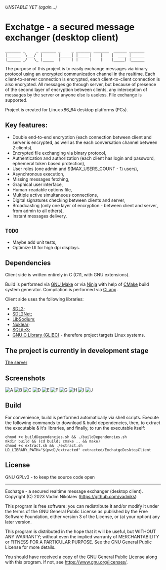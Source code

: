 
_UNSTABLE YET (again...)_

# Exchatge - a secured message exchanger (desktop client)

```
_______ _     _ _______ _     _ _______ _______  ______ _______
|______  \___/  |       |_____| |_____|    |    |  ____ |______
|______ _/   \_ |_____  |     | |     |    |    |_____| |______
```

The purpose of this project is to easily exchange messages 
via binary protocol using an encrypted communication channel 
in the realtime. Each client-to-server connection is encrypted, 
each client-to-client connection is also encrypted. All messages 
go through server, but because of presence of the second layer 
of encryption between clients, any interception of messages by 
the server or anyone else is useless. File exchange is supported.

Project is created for Linux x86_64 desktop platforms (PCs).

## Key features:
* Double end-to-end encryption (each connection between client and server is encrypted, as well as the each conversation channel between 2 clients),
* Encrypted file exchanging via binary protocol,
* Authentication and authorization (each client has login and password, ephemeral token based protection),
* User roles (one admin and $(MAX_USERS_COUNT - 1) users),
* Asynchronous execution,
* Missing messages fetching,
* Graphical user interface,
* Human-readable options file,
* Multiple active simultaneous connections,
* Digital signatures checking between clients and server,
* Broadcasting (only one layer of encryption - between client and server, from admin to all others),
* Instant messages delivery.

## `TODO`
* Maybe add unit tests,
* Optimize UI for high dpi displays.

## Dependencies

Client side is written entirely in C (C11, with GNU extensions).

Build is performed via [GNU Make](https://www.gnu.org/software/make) 
or via [Ninja](https://ninja-build.org/) 
with help of [CMake](https://cmake.org) build system generator. 
Compilation is performed via [CLang](https://clang.llvm.org/).

Client side uses the following libraries: 
* [SDL2](https://github.com/libsdl-org/SDL); 
* [SDL2Net](https://github.com/libsdl-org/SDL_net); 
* [LibSodium](https://github.com/jedisct1/libsodium); 
* [Nuklear](https://github.com/Immediate-Mode-UI/Nuklear); 
* [SQLite3](https://sqlite.org); 
* [GNU C Library (GLIBC)](https://www.gnu.org/software/libc) - therefore project targets Linux systems. 

## The project is currently in development stage

[The server](https://github.com/vadniks/ExchatgeServer)

## Screenshots

![A](screenshots/a.png "A")
![B](screenshots/b.png "B")
![C](screenshots/c.png "C")
![D](screenshots/d.png "D")
![E](screenshots/e.png "E")
![F](screenshots/f.png "F")
![G](screenshots/g.png "G")
![H](screenshots/h.png "H")
![I](screenshots/i.png "I")
![J](screenshots/j.png "J")

## Build

For convenience, build is performed automatically via shell scripts. 
Execute the following commands to download & build dependencies, 
then, to extract the executable & it's libraries, and finally, to run 
the executable itself:
```shell
chmod +x buildDependencies.sh && ./buildDependencies.sh
mkdir build && (cd build; cmake .. && make)
chmod +x extract.sh && ./extract.sh
LD_LIBRARY_PATH="$(pwd)/extracted" extracted/ExchatgeDesktopClient
```

## License

GNU GPLv3 - to keep the source code open

---

Exchatge - a secured realtime message exchanger (desktop client).
Copyright (C) 2023  Vadim Nikolaev (https://github.com/vadniks)

This program is free software: you can redistribute it and/or modify
it under the terms of the GNU General Public License as published by
the Free Software Foundation, either version 3 of the License, or
(at your option) any later version.

This program is distributed in the hope that it will be useful,
but WITHOUT ANY WARRANTY; without even the implied warranty of
MERCHANTABILITY or FITNESS FOR A PARTICULAR PURPOSE.  See the
GNU General Public License for more details.

You should have received a copy of the GNU General Public License
along with this program.  If not, see <https://www.gnu.org/licenses/>.
